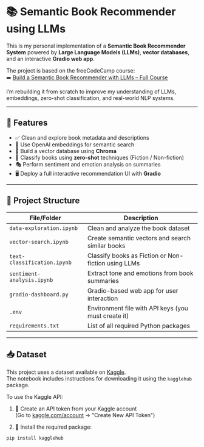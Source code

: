 # 📚 Semantic Book Recommender using LLMs

This is my personal implementation of a **Semantic Book Recommender System** powered by **Large Language Models (LLMs)**, **vector databases**, and an interactive **Gradio web app**.

The project is based on the freeCodeCamp course:  
➡️ [Build a Semantic Book Recommender with LLMs – Full Course](https://www.youtube.com/watch?v=Q7mS1VHm3Yw&list=WL&index=3)

I’m rebuilding it from scratch to improve my understanding of LLMs, embeddings, zero-shot classification, and real-world NLP systems.

---

## 🧠 Features

- ✅ Clean and explore book metadata and descriptions
- 🧠 Use OpenAI embeddings for semantic search
- 🔎 Build a vector database using **Chroma**
- 🧾 Classify books using **zero-shot** techniques (Fiction / Non-fiction)
- 🎭 Perform sentiment and emotion analysis on summaries
- 🖥️ Deploy a full interactive recommendation UI with **Gradio**

---

## 📁 Project Structure

| File/Folder                | Description                                             |
|----------------------------|---------------------------------------------------------|
| `data-exploration.ipynb`   | Clean and analyze the book dataset                      |
| `vector-search.ipynb`      | Create semantic vectors and search similar books        |
| `text-classification.ipynb`| Classify books as Fiction or Non-fiction using LLMs     |
| `sentiment-analysis.ipynb` | Extract tone and emotions from book summaries           |
| `gradio-dashboard.py`      | Gradio-based web app for user interaction               |
| `.env`                     | Environment file with API keys (you must create it)     |
| `requirements.txt`         | List of all required Python packages                    |

---

## 📥 Dataset

This project uses a dataset available on [Kaggle](https://www.kaggle.com/).  
The notebook includes instructions for downloading it using the `kagglehub` package.

To use the Kaggle API:

1. 🔐 Create an API token from your Kaggle account  
   (Go to [kaggle.com/account](https://www.kaggle.com/account) → "Create New API Token")

2. 🧰 Install the required package:

```bash
pip install kagglehub

